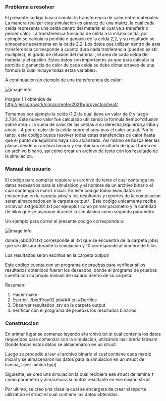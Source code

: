 ### Problema a resolver 


El presente codigo busca simular la transferencia de calor entre materiales. La manera realizar esta simulacion es atravez de una matriz, la cual cada celda representa una celda dentro del material el cual va a transferir o perder calor. La transferencia funciona de celda a la misma celda, por ejemplo se calcula la perdida o ganacia de la celda 2,2, y su resultado se almacena nuevamente en la celda 2,2. Los datos que utilizan dentro de esta transferencia corresponde a cuanto dura cada tranferencia (pueden existir multiples), el grado de difusion del material , el area de cada celda del material y el epsilon. Estos datos son importantes ya que para calcular la perdida o ganancia de calor de cada celda se debe dictar atraves de una formula la cual incluye todas estas variables.

A continuacion un ejemplo de una transferencia de calor:

![image info](./design/imagesReport/heatTransferExample.png)

Imagen 1.1 obtenida de http://jeisson.work/concurrente/2021b/proyectos/heat/

Tomemos por ejemplo la celda (1,2) la cual tiene un valor de 0 y luego 2.734. Este nuevo valor fue calculado utilizando la formula tiempo*difusion sobre area + la suma de calor de las celdas a su derecha,izquierda,arriba y abajo - 4 por el calor de la celda sobre el area mas el calor actual. Por lo tanto, este codigo busca resolver todas estas transfencias de calor hasta que el punto de equilibrio haya sido alcanzado. Asi mismo se busca leer las placas desde un archivo binario y escribir sus resultado de igual forma en un archivo binario, asi como crear un archivo de texto con los resultado de la simulacion.

### Manual de usuario

El codigo para compilar requiere un archivo de texto el cual contenga los datos necesarios para la simulacion y el nombre de un archivo binario el cual contenga la matriz inicial. En este codigo todos esos datos se encuentran en la carpeta jobs/ y los resultados y reportes de la compilacion seran almacenados en la carpeta output/ . Este codigo unicamente recibe archivos .txt(job001.txt por ejemplo) como primer parametro y la cantidad de hilos que se usararan durante la simulacion como segundo parametro.

Un ejemplo para correr el presente codigo corresponde a:


![image info](./design/imagesReport/runCodeExample%231.png)

donde job0001.txt corresponde al .txt que se encuentra de la carpeta jobs/ que se utilizara durante la simulacion y 10 corresponde al numero de hilos.

Los resultados seran escritos en la carpeta output/

Este codigo cuenta con un programa de pruebas para verificar si los resultados obtenidos fueron los deseados, donde el programa de pruebas cuenta con su propio manual de usuario dentro de su carpeta.

Resumen:
1. Hacer make
2. Escribir ./bin/Proy02 job###.txt #DeHilos
3. Observar resultados .tsv en la carpeta output 
4. Verificar con el programa de pruebas los resultados binarios

### Construccion

En primer lugar se comenzo leyendo el archivo.txt el cual contenia los datos requeridos para comenzar con la simulacion, utilizando las libreria fstream. Donde todos estos datos se almacenaron en un struct.

Luego se procedio a leer el archivo binario el cual contiene cada matriz inicial y se almacenaron los datos para la simulacion en un struct de lamina_t (ver lamina.hpp)

Siguiente, se creo una simulacion la cual recibiera ese struct de lamina_t como parametro y almacenara la matriz resultante en ese mismo struct.

Por ultimo, se creo una clase la cual se encargara de crear el reporte utilizando el struct el cual contiene los datos obtenidos.
